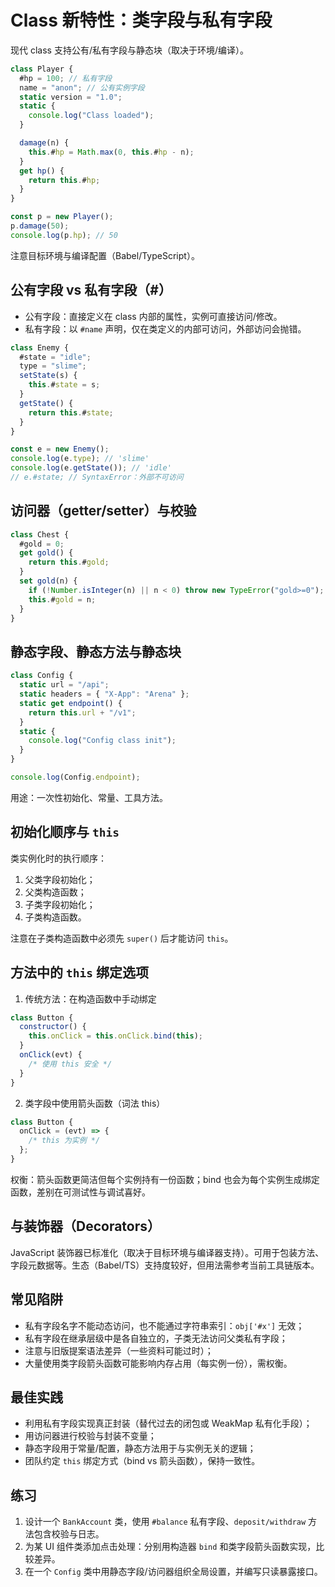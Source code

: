 # Class 新特性：类字段与私有字段

现代 class 支持公有/私有字段与静态块（取决于环境/编译）。

```javascript
class Player {
  #hp = 100; // 私有字段
  name = "anon"; // 公有实例字段
  static version = "1.0";
  static {
    console.log("Class loaded");
  }

  damage(n) {
    this.#hp = Math.max(0, this.#hp - n);
  }
  get hp() {
    return this.#hp;
  }
}

const p = new Player();
p.damage(50);
console.log(p.hp); // 50
```

注意目标环境与编译配置（Babel/TypeScript）。

## 公有字段 vs 私有字段（#）

- 公有字段：直接定义在 class 内部的属性，实例可直接访问/修改。
- 私有字段：以 `#name` 声明，仅在类定义的内部可访问，外部访问会抛错。

```javascript
class Enemy {
  #state = "idle";
  type = "slime";
  setState(s) {
    this.#state = s;
  }
  getState() {
    return this.#state;
  }
}

const e = new Enemy();
console.log(e.type); // 'slime'
console.log(e.getState()); // 'idle'
// e.#state; // SyntaxError：外部不可访问
```

## 访问器（getter/setter）与校验

```javascript
class Chest {
  #gold = 0;
  get gold() {
    return this.#gold;
  }
  set gold(n) {
    if (!Number.isInteger(n) || n < 0) throw new TypeError("gold>=0");
    this.#gold = n;
  }
}
```

## 静态字段、静态方法与静态块

```javascript
class Config {
  static url = "/api";
  static headers = { "X-App": "Arena" };
  static get endpoint() {
    return this.url + "/v1";
  }
  static {
    console.log("Config class init");
  }
}

console.log(Config.endpoint);
```

用途：一次性初始化、常量、工具方法。

## 初始化顺序与 `this`

类实例化时的执行顺序：

1. 父类字段初始化；
2. 父类构造函数；
3. 子类字段初始化；
4. 子类构造函数。

注意在子类构造函数中必须先 `super()` 后才能访问 `this`。

## 方法中的 `this` 绑定选项

1. 传统方法：在构造函数中手动绑定

```javascript
class Button {
  constructor() {
    this.onClick = this.onClick.bind(this);
  }
  onClick(evt) {
    /* 使用 this 安全 */
  }
}
```

2. 类字段中使用箭头函数（词法 this）

```javascript
class Button {
  onClick = (evt) => {
    /* this 为实例 */
  };
}
```

权衡：箭头函数更简洁但每个实例持有一份函数；bind 也会为每个实例生成绑定函数，差别在可测试性与调试喜好。

## 与装饰器（Decorators）

JavaScript 装饰器已标准化（取决于目标环境与编译器支持）。可用于包装方法、字段元数据等。生态（Babel/TS）支持度较好，但用法需参考当前工具链版本。

## 常见陷阱

- 私有字段名字不能动态访问，也不能通过字符串索引：`obj['#x']` 无效；
- 私有字段在继承层级中是各自独立的，子类无法访问父类私有字段；
- 注意与旧版提案语法差异（一些资料可能过时）；
- 大量使用类字段箭头函数可能影响内存占用（每实例一份），需权衡。

## 最佳实践

- 利用私有字段实现真正封装（替代过去的闭包或 WeakMap 私有化手段）；
- 用访问器进行校验与封装不变量；
- 静态字段用于常量/配置，静态方法用于与实例无关的逻辑；
- 团队约定 `this` 绑定方式（bind vs 箭头函数），保持一致性。

## 练习

1. 设计一个 `BankAccount` 类，使用 `#balance` 私有字段、`deposit/withdraw` 方法包含校验与日志。
2. 为某 UI 组件类添加点击处理：分别用构造器 `bind` 和类字段箭头函数实现，比较差异。
3. 在一个 `Config` 类中用静态字段/访问器组织全局设置，并编写只读暴露接口。

